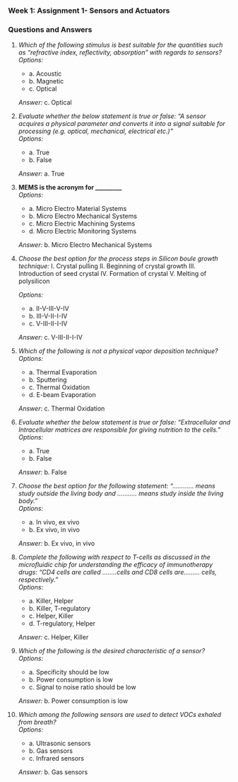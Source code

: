 ### Week 1: Assignment 1- Sensors and Actuators
### Questions and Answers  

1. *Which of the following stimulus is best suitable for the quantities such as “refractive index, reflectivity, absorption” with regards to sensors?*  
   *Options:*  
   - a. Acoustic  
   - b. Magnetic  
   - c. Optical  

   *Answer:* c. Optical  

2. *Evaluate whether the below statement is true or false: “A sensor acquires a physical parameter and converts it into a signal suitable for processing (e.g. optical, mechanical, electrical etc.)”*  
   *Options:*  
   - a. True  
   - b. False  

   *Answer:* a. True  

3. **MEMS is the acronym for _________**  
   *Options:*  
   - a. Micro Electro Material Systems  
   - b. Micro Electro Mechanical Systems  
   - c. Micro Electric Machining Systems  
   - d. Micro Electric Monitoring Systems  

   *Answer:* b. Micro Electro Mechanical Systems  

4. *Choose the best option for the process steps in Silicon boule growth technique:*                                     I.	Crystal pulling
II.	Beginning of crystal growth
III.	Introduction of seed crystal
IV.	Formation of crystal
V.	Melting of polysilicon

   *Options:*  
   - a. II-V-III-V-IV  
   - b. III-V-II-I-IV  
   - c. V-III-II-I-IV  

   *Answer:* c. V-III-II-I-IV  

5. *Which of the following is not a physical vapor deposition technique?*  
   *Options:*  
   - a. Thermal Evaporation  
   - b. Sputtering  
   - c. Thermal Oxidation  
   - d. E-beam Evaporation  

   *Answer:* c. Thermal Oxidation  

6. *Evaluate whether the below statement is true or false: “Extracellular and Intracellular matrices are responsible for giving nutrition to the cells.”*  
   *Options:*  
   - a. True  
   - b. False  

   *Answer:* b. False  

7. *Choose the best option for the following statement: “………… means study outside the living body and ……….. means study inside the living body.”*  
   *Options:*  
   - a. In vivo, ex vivo  
   - b. Ex vivo, in vivo  

   *Answer:* b. Ex vivo, in vivo  

8. *Complete the following with respect to T-cells as discussed in the microfluidic chip for understanding the efficacy of immunotherapy drugs: “CD4 cells are called ……..cells and CD8 cells are……… cells, respectively.”*  
   *Options:*  
   - a. Killer, Helper  
   - b. Killer, T-regulatory  
   - c. Helper, Killer  
   - d. T-regulatory, Helper  

   *Answer:* c. Helper, Killer  

9. *Which of the following is the desired characteristic of a sensor?*  
   *Options:*  
   - a. Specificity should be low  
   - b. Power consumption is low  
   - c. Signal to noise ratio should be low  

   *Answer:* b. Power consumption is low  

10. *Which among the following sensors are used to detect VOCs exhaled from breath?*  
    *Options:*  
    - a. Ultrasonic sensors  
    - b. Gas sensors  
    - c. Infrared sensors  

    *Answer:* b. Gas sensors
